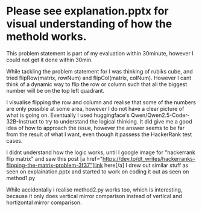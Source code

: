 # Please see explanation.pptx for visual understanding of how the methold works.

This problem statement is part of my evaluation within 30minute, however I could not get it done within 30min. 

While tackling the problem statement for I was thinking of rubiks cube, and tried flipRow(matrix, rowNum) and flipCol(matrix, colNum).
However I cant think of a dynamic way to flip the row or column such that all the biggest number will be on the top left quadrant.

I visualise flipping the row and column and realise that some of the numbers are only possible at some area, however I do not have a clear picture of what is going on.
Eventually I used huggingface's Qwen/Qwen2.5-Coder-32B-Instruct to try to understand the logical thinking.
It did give me a good idea of how to approach the issue, however the answer seems to be far from the result of what I want, even though it passess the HackerRank test cases.

I didnt understand how the logic works, until I google image for "hackerrank flip matrix" and saw this post [a href="https://dev.to/dt_writes/hackerranks-flipping-the-matrix-problem-3f37"]link here[/a]
I drew out similar stuff as seen on explaination.pptx and started to work on coding it out as seen on method1.py

While accidentally i realise method2.py works too, which is interesting, because it only does vertical mirror comparison instead of vertical and hortizontal mirror comparison. 
